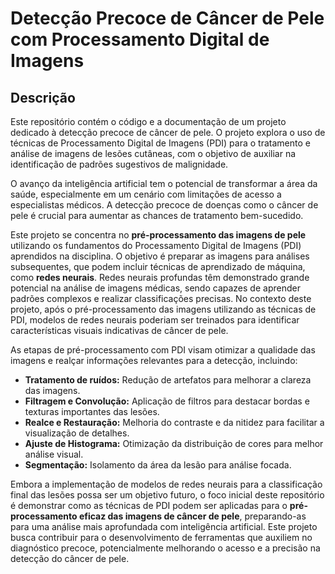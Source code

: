 # Detecção Precoce de Câncer de Pele com Processamento Digital de Imagens

## Descrição

Este repositório contém o código e a documentação de um projeto dedicado à detecção precoce de câncer de pele. O projeto explora o uso de técnicas de Processamento Digital de Imagens (PDI) para o tratamento e análise de imagens de lesões cutâneas, com o objetivo de auxiliar na identificação de padrões sugestivos de malignidade.

O avanço da inteligência artificial tem o potencial de transformar a área da saúde, especialmente em um cenário com limitações de acesso a especialistas médicos. A detecção precoce de doenças como o câncer de pele é crucial para aumentar as chances de tratamento bem-sucedido.

Este projeto se concentra no **pré-processamento das imagens de pele** utilizando os fundamentos do Processamento Digital de Imagens (PDI) aprendidos na disciplina. O objetivo é preparar as imagens para análises subsequentes, que podem incluir técnicas de aprendizado de máquina, como **redes neurais**. Redes neurais profundas têm demonstrado grande potencial na análise de imagens médicas, sendo capazes de aprender padrões complexos e realizar classificações precisas. No contexto deste projeto, após o pré-processamento das imagens utilizando as técnicas de PDI, modelos de redes neurais poderiam ser treinados para identificar características visuais indicativas de câncer de pele.

As etapas de pré-processamento com PDI visam otimizar a qualidade das imagens e realçar informações relevantes para a detecção, incluindo:

* **Tratamento de ruídos:** Redução de artefatos para melhorar a clareza das imagens.
* **Filtragem e Convolução:** Aplicação de filtros para destacar bordas e texturas importantes das lesões.
* **Realce e Restauração:** Melhoria do contraste e da nitidez para facilitar a visualização de detalhes.
* **Ajuste de Histograma:** Otimização da distribuição de cores para melhor análise visual.
* **Segmentação:** Isolamento da área da lesão para análise focada.

Embora a implementação de modelos de redes neurais para a classificação final das lesões possa ser um objetivo futuro, o foco inicial deste repositório é demonstrar como as técnicas de PDI podem ser aplicadas para o **pré-processamento eficaz das imagens de câncer de pele**, preparando-as para uma análise mais aprofundada com inteligência artificial. Este projeto busca contribuir para o desenvolvimento de ferramentas que auxiliem no diagnóstico precoce, potencialmente melhorando o acesso e a precisão na detecção do câncer de pele.

